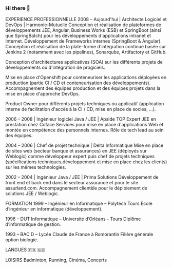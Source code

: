 ### Hi there 👋

EXPERIENCE PROFESSIONNELLE
2008 – Aujourd'hui | Architecte Logiciel et DevOps | Harmonie-Mutuelle
Conception et réalisation de plateformes de développements JEE, Angular, Business Works (ESB) et SpringBoot (ainsi que SpringBatch) pour les développements d'applications intranet et Internet. Développement de Frameworks internes (SpringBoot & Angular). Conception et réalisation de la plate-forme d'intégration continue basée sur Jenkins 2 (notamment avec les pipelines), Sonarqube, Artifactory et GitHub.

Conception d'architectures applicatives (SOA) sur les différents projets de développements ou d'intégration de progiciels.

Mise en place d'Openshift pour conteneuriser les applications déployées en production (partie CI / CD et conteneurisation des développements). Accompagnement des équipes production et des équipes projets dans la mise en place d'approche DevOps.

Product Owner pour différents projets techniques ou applicatif (application interne de facilitation d'accès à la CI / CD, mise en place de socles, ...).

2006 – 2008 | Ingénieur logiciel Java / JEE | Apside TOP
Expert JEE en prestation chez Coface Services pour mise en place d'applications Web et montée en compétence des personnels internes. Rôle de tech lead au sein des équipes.

2004 – 2006 | Chef de projet technique | Delta Informatique
Mise en place de sites web (secteur banque et assurances) en JEE (déployés sur Weblogic) comme développeur expert puis chef de projets techniques (spécifications techniques,développement et mise en place chez les clients) sur les mêmes technologies.

2002 – 2004 | Ingénieur Java / JEE | Prima Solutions
Développement de front end et back end dans le secteur assurance et pour le site assurland.com. Accompagnement clientèle pour le déploiement de solutions JEE / Weblogic.

FORMATION
1999 – Ingénieur en Informatique – Polytech Tours
Ecole d’ingénieur en informatique (développement).

1996 – DUT Informatique – Université d’Orléans - Tours
Diplôme d’informatique de gestion.

1993 – BAC D – Lycée Claude de France à Romorantin
Filière générale option biologie.

LANGUES
🇫🇷 🇬🇧

LOISIRS
Badminton, Running, Cinéma, Concerts
